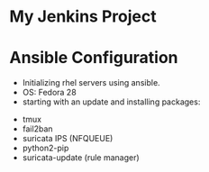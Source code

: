# My Jenkins Project


# Ansible Configuration
* Initializing rhel servers using ansible.
* OS: Fedora 28
* starting with an update and installing packages:

- tmux
- fail2ban
- suricata IPS (NFQUEUE)
- python2-pip
- suricata-update (rule manager)
